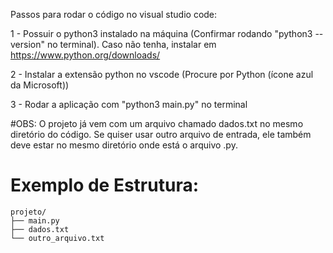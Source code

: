 Passos para rodar o código no visual studio code:

1 - Possuir o python3 instalado na máquina (Confirmar rodando "python3 --version" no terminal). Caso não tenha, instalar em https://www.python.org/downloads/

2 - Instalar a extensão python no vscode (Procure por Python (ícone azul da Microsoft))

3 - Rodar a aplicação com "python3 main.py" no terminal

#OBS: O projeto já vem com um arquivo chamado dados.txt no mesmo diretório do código. Se quiser usar outro arquivo de entrada, ele também deve estar no mesmo diretório onde está o arquivo .py.

# Exemplo de Estrutura:

```
projeto/
├── main.py
├── dados.txt
└── outro_arquivo.txt
```